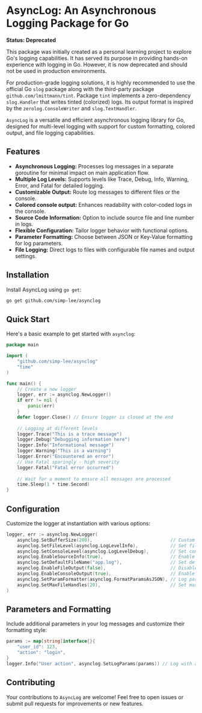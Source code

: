 # AsyncLog: An Asynchronous Logging Package for Go

**Status: Deprecated**

This package was initially created as a personal learning project to explore Go's logging capabilities. It has served its purpose in providing hands-on experience with logging in Go. However, it is now deprecated and should not be used in production environments.

For production-grade logging solutions, it is highly recommended to use the official Go `slog` package along with the third-party package `github.com/lmittmann/tint`. Package `tint` implements a zero-dependency `slog.Handler` that writes tinted (colorized) logs. Its output format is inspired by the `zerolog.ConsoleWriter` and `slog.TextHandler`.

`AsyncLog` is a versatile and efficient asynchronous logging library for Go, designed for multi-level logging with support for custom formatting, colored output, and file logging capabilities.

## Features

- **Asynchronous Logging:** Processes log messages in a separate goroutine for minimal impact on main application flow.
- **Multiple Log Levels:** Supports levels like Trace, Debug, Info, Warning, Error, and Fatal for detailed logging.
- **Customizable Output:** Route log messages to different files or the console.
- **Colored console output:** Enhances readability with color-coded logs in the console.
- **Source Code Information:** Option to include source file and line number in logs.
- **Flexible Configuration:** Tailor logger behavior with functional options.
- **Parameter Formatting:** Choose between JSON or Key-Value formatting for log parameters.
- **File Logging:** Direct logs to files with configurable file names and output settings.

## Installation

Install AsyncLog using `go get`:

```bash
go get github.com/simp-lee/asynclog
```

## Quick Start

Here's a basic example to get started with `asynclog`:

```go
package main

import (
    "github.com/simp-lee/asynclog"
    "time"
)

func main() {
    // Create a new logger
    logger, err := asynclog.NewLogger()
    if err != nil {
        panic(err)
    }
    defer logger.Close() // Ensure logger is closed at the end
	
    // Logging at different levels
    logger.Trace("This is a trace message")
    logger.Debug("Debugging information here")
    logger.Info("Informational message")
    logger.Warning("This is a warning")
    logger.Error("Encountered an error")
    // Use Fatal sparingly - high severity
    logger.Fatal("Fatal error occurred")
	
    // Wait for a moment to ensure all messages are processed
    time.Sleep(1 * time.Second)
}
```

## Configuration

Customize the logger at instantiation with various options:

```go
logger, err := asynclog.NewLogger(
    asynclog.SetBufferSize(200),                             // Custom buffer size
    asynclog.SetFileLevel(asynclog.LogLevelInfo),            // Set file logging level
    asynclog.SetConsoleLevel(asynclog.LogLevelDebug),        // Set console logging level
    asynclog.EnableSourceInfo(true),                         // Enable source file information recording
    asynclog.SetDefaultFileName("app.log"),                  // Set default log file name
    asynclog.EnableFileOutput(false),                        // Disable file output
    asynclog.EnableConsoleOutput(true),                      // Enable console output
    asynclog.SetParamFormatter(asynclog.FormatParamsAsJSON), // Log parameter formatting
    asynclog.SetMaxFileHandles(20),                          // Set maximum number of file handles
)
```

## Parameters and Formatting

Include additional parameters in your log messages and customize their formatting style:

```go
params := map[string]interface{}{
    "user_id": 123,
    "action": "login",
}
logger.Info("User action", asynclog.SetLogParams(params)) // Log with additional parameters
```

## Contributing

Your contributions to `AsyncLog` are welcome! Feel free to open issues or submit pull requests for improvements or new features.